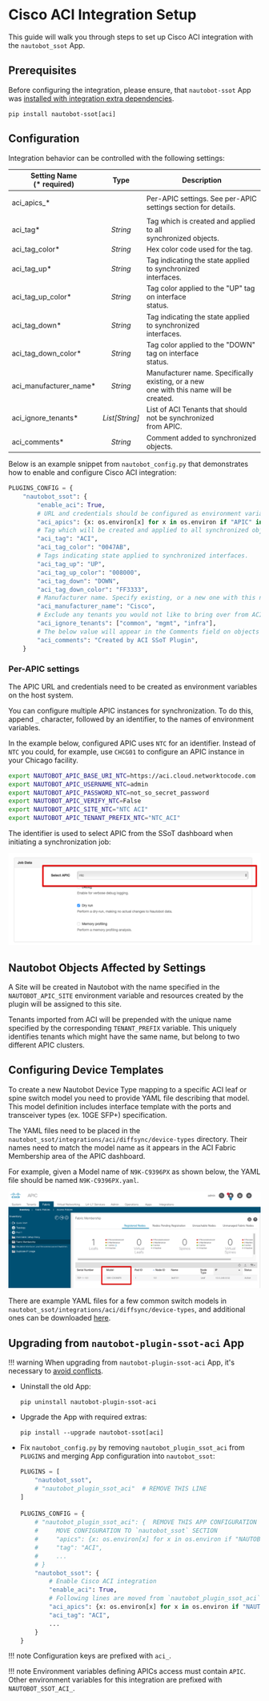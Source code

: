 # Cisco ACI Integration Setup

This guide will walk you through steps to set up Cisco ACI integration with the `nautobot_ssot` App.

## Prerequisites

Before configuring the integration, please ensure, that `nautobot-ssot` App was [installed with integration extra dependencies](./install.md#install-guide).

```shell
pip install nautobot-ssot[aci]
```

## Configuration

Integration behavior can be controlled with the following settings:

| Setting Name<br>(* required) | Type | Description |
|---|:---:|---|
| <p>aci_apics_*</p> |  | Per-APIC settings. See per-APIC settings section for details. |
| aci_tag* | _String_ | Tag which is created and applied to all <br>synchronized objects. |
| aci_tag_color* | _String_ | Hex color code used for the tag. |
| aci_tag_up* | _String_ | Tag indicating the state applied to synchronized <br>interfaces. |
| aci_tag_up_color* | _String_ | Tag color applied to the "UP" tag on interface <br>status. |
| aci_tag_down* | _String_ | Tag indicating the state applied to synchronized <br>interfaces. |
| aci_tag_down_color* | _String_ | Tag color applied to the "DOWN" tag on interface <br>status. |
| aci_manufacturer_name* | _String_ | Manufacturer name. Specifically existing, or a new <br>one with this name will be created. |
| aci_ignore_tenants* | _List[String]_ | List of ACI Tenants that should not be synchronized<br>from APIC. |
| aci_comments* | _String_ | Comment added to synchronized objects. |

Below is an example snippet from `nautobot_config.py` that demonstrates how to enable and configure Cisco ACI integration:

```python
PLUGINS_CONFIG = {
    "nautobot_ssot": {
        "enable_aci": True,
        # URL and credentials should be configured as environment variables on the host system
        "aci_apics": {x: os.environ[x] for x in os.environ if "APIC" in x},
        # Tag which will be created and applied to all synchronized objects.
        "aci_tag": "ACI",
        "aci_tag_color": "0047AB",
        # Tags indicating state applied to synchronized interfaces.
        "aci_tag_up": "UP",
        "aci_tag_up_color": "008000",
        "aci_tag_down": "DOWN",
        "aci_tag_down_color": "FF3333",
        # Manufacturer name. Specify existing, or a new one with this name will be created.
        "aci_manufacturer_name": "Cisco",
        # Exclude any tenants you would not like to bring over from ACI.
        "aci_ignore_tenants": ["common", "mgmt", "infra"],
        # The below value will appear in the Comments field on objects created in Nautobot
        "aci_comments": "Created by ACI SSoT Plugin",
    }
```

### Per-APIC settings

The APIC URL and credentials need to be created as environment variables on the host system.

You can configure multiple APIC instances for synchronization. To do this, append `_` character, followed by an identifier, to the names of environment variables.

In the example below, configured APIC uses `NTC` for an identifier. Instead of `NTC` you could, for example, use `CHCG01` to configure an APIC instance in your Chicago facility.

```bash
export NAUTOBOT_APIC_BASE_URI_NTC=https://aci.cloud.networktocode.com
export NAUTOBOT_APIC_USERNAME_NTC=admin
export NAUTOBOT_APIC_PASSWORD_NTC=not_so_secret_password
export NAUTOBOT_APIC_VERIFY_NTC=False
export NAUTOBOT_APIC_SITE_NTC="NTC ACI"
export NAUTOBOT_APIC_TENANT_PREFIX_NTC="NTC_ACI"
```

The identifier is used to select APIC from the SSoT dashboard when initiating a synchronization job:

![image](../images/aci-dashboard-apic.png)

## Nautobot Objects Affected by Settings

A Site will be created in Nautobot with the name specified in the `NAUTOBOT_APIC_SITE` environment variable and resources created by the plugin will be assigned to this site.

Tenants imported from ACI will be prepended with the unique name specified by the corresponding `TENANT_PREFIX` variable. This uniquely identifies tenants which might have the same name, but belong to two different APIC clusters.

## Configuring Device Templates

To create a new Nautobot Device Type mapping to a specific ACI leaf or spine switch model you need to provide YAML file describing that model.  This model definition includes interface template with the ports and transceiver types (ex. 10GE SFP+) specification.

The YAML files need to be placed in the `nautobot_ssot/integrations/aci/diffsync/device-types` directory. Their names need to match the model name as it appears in the ACI  Fabric Membership area of the APIC dashboard.

For example, given a Model name of `N9K-C9396PX` as shown below, the YAML file should be named `N9K-C9396PX.yaml`.

![APIC Fabric Dashboard](../images/aci-apic-fabric-dashboard.png)

There are example YAML files for a few common switch models in `nautobot_ssot/integrations/aci/diffsync/device-types`, and additional ones can be downloaded [here](https://github.com/netbox-community/devicetype-library/tree/master/device-types/Cisco).

## Upgrading from `nautobot-plugin-ssot-aci` App

!!! warning
    When upgrading from `nautobot-plugin-ssot-aci` App, it's necessary to [avoid conflicts](install.md#potential-apps-conflicts).

- Uninstall the old App:
    ```shell
    pip uninstall nautobot-plugin-ssot-aci
    ```
- Upgrade the App with required extras:
    ```shell
    pip install --upgrade nautobot-ssot[aci]
    ```
- Fix `nautobot_config.py` by removing `nautobot_plugin_ssot_aci` from `PLUGINS` and merging App configuration into `nautobot_ssot`:
    ```python
    PLUGINS = [
        "nautobot_ssot",
        # "nautobot_plugin_ssot_aci"  # REMOVE THIS LINE
    ]

    PLUGINS_CONFIG = {
        # "nautobot_plugin_ssot_aci": {  REMOVE THIS APP CONFIGURATION
        #     MOVE CONFIGURATION TO `nautobot_ssot` SECTION
        #     "apics": {x: os.environ[x] for x in os.environ if "NAUTOBOT_APIC" in x},
        #     "tag": "ACI",
        #     ...
        # }
        "nautobot_ssot": {
            # Enable Cisco ACI integration
            "enable_aci": True,
            # Following lines are moved from `nautobot_plugin_ssot_aci` and prefixed with `aci_`
            "aci_apics": {x: os.environ[x] for x in os.environ if "NAUTOBOT_APIC" in x},
            "aci_tag": "ACI",
            ...
        }
    }
    ```

!!! note
    Configuration keys are prefixed with `aci_`.

!!! note
    Environment variables defining APICs access must contain `APIC`.
    Other environment variables for this integration are prefixed with `NAUTOBOT_SSOT_ACI_`.
